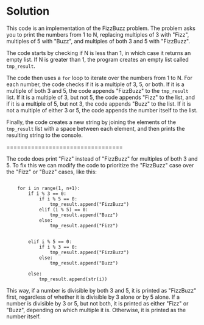 # Solution

This code is an implementation of the FizzBuzz problem. The problem asks you to print the numbers from 1 to N, replacing multiples of 3 with "Fizz", multiples of 5 with "Buzz", and multiples of both 3 and 5 with "FizzBuzz".

The code starts by checking if N is less than 1, in which case it returns an empty list. If N is greater than 1, the program creates an empty list called `tmp_result`.

The code then uses a `for` loop to iterate over the numbers from 1 to N. For each number, the code checks if it is a multiple of 3, 5, or both. If it is a multiple of both 3 and 5, the code appends "FizzBuzz" to the `tmp_result` list. If it is a multiple of 3, but not 5, the code appends "Fizz" to the list, and if it is a multiple of 5, but not 3, the code appends "Buzz" to the list. If it is not a multiple of either 3 or 5, the code appends the number itself to the list.

Finally, the code creates a new string by joining the elements of the `tmp_result` list with a space between each element, and then prints the resulting string to the console.

=================================

The code does print "Fizz" instead of "FizzBuzz" for multiples of both 3 and 5. To fix this we can modify the code to prioritize the "FizzBuzz" case over the "Fizz" or "Buzz" cases, like this:

```

    for i in range(1, n+1):
        if i % 3 == 0:
            if i % 5 == 0:
                tmp_result.append("FizzBuzz")
            elif (i % 5) == 0:
                tmp_result.append("Buzz")
            else:
                tmp_result.append("Fizz")


        elif i % 5 == 0:
            if i % 3 == 0:
                tmp_result.append("FizzBuzz")
            else:
                tmp_result.append("Buzz")

        else:
            tmp_result.append(str(i))

```
This way, if a number is divisible by both 3 and 5, it is printed as "FizzBuzz" first, regardless of whether it is divisible by 3 alone or by 5 alone. If a number is divisible by 3 or 5, but not both, it is printed as either "Fizz" or "Buzz", depending on which multiple it is. Otherwise, it is printed as the number itself.
